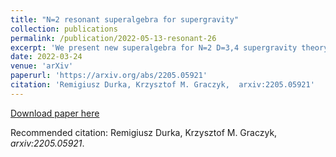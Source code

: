 ```yaml
---
title: "N=2 resonant superalgebra for supergravity"
collection: publications
permalink: /publication/2022-05-13-resonant-26
excerpt: 'We present new superalgebra for N=2 D=3,4 supergravity theory endowed with the U(1) generator. The superalgebra is rooted in the so-called Soroka-Soroka algebra and spanned by the Lorentz Jab and Lorentz-like Zab, translation Pa and T generators, as well as two supercharges QIα. We construct a corresponding 3D Chern-Simons supergravity realization of the superalgebra and discuss its relevance.'
date: 2022-03-24
venue: 'arXiv'
paperurl: 'https://arxiv.org/abs/2205.05921'
citation: 'Remigiusz Durka, Krzysztof M. Graczyk,  arxiv:2205.05921'
---
```


[Download paper here](https://arxiv.org/pdf/2205.05921)

Recommended citation: Remigiusz Durka, Krzysztof M. Graczyk, <i>arxiv:2205.05921</i>.
